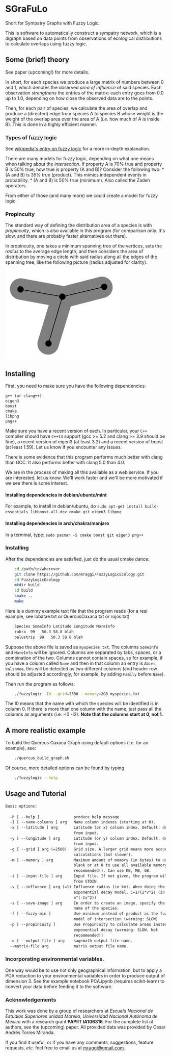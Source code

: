 # SGraFuLo

Short for Sympatry Graphs with Fuzzy Logic.

This is software to automatically construct a sympatry network, which is a digraph based on data points from observations of ecological distributions to calculate overlaps using fuzzy logic.

## Some (brief) theory
 
 See paper (upcoming!) for more details. 
 
In short, for each species we produce a large matrix of numbers between 0 and 1, which denotes the observed *area of influence* of said species. Each observation *strengthens* the entries of the matrix: each entry goes from 0.0 up to 1.0, depending on how close the observed data are to the points.
 
 Then, for each pair of species, we calculate the area of overlap and produce a (directed) edge from species A to species B whose weight is the weight of the overlap area over the area of A (*i.e.* how much of A is inside B). This is done in a highly efficient manner.

### Types of fuzzy logic

See [wikipedia's entry on fuzzy logic](https://en.wikipedia.org/wiki/Fuzzy_logic) for a more in-depth explanation.

There are many models for fuzzy logic, depending on what one means when talking about the *intersection*. If property A is 70% true and property B is 50% true, how true is property (A and B)? Consider the following two:
	* (A and B) is 35% true (product). This mimics independent events in probability.
	* (A and B) is 50% true (minimum). Also called the Zadeh operators.

From either of those (and many more) we could create a model for fuzzy logic.

### Propincuity
 The standard way of defining the distribution area of a species is with *propincuity*, which is also available in this program (for comparison only. It's slow, and there are probably faster alternatives out there). 
 
 In propincuity, one takes a minimum spanning tree of the vertices, sets the *radius* to the average edge length, and then considers the area of distribution by moving a circle with said radius along all the edges of the spanning tree, like the following picture (radius adjusted for clarity).
 
 ![Propincuity](https://github.com/mraggi/FuzzyLogicEcology/blob/master/prop.png "Propincuity")

## Installing

First, you need to make sure you have the following dependencies:
```
g++ (or clang++)
eigen3
boost
cmake
libpng
png++
```

Make sure you have a recent version of each. In particular, your `C++` compiler should have `C++14` support (gcc >= 5.2 and clang >= 3.9 should be fine), a recent version of eigen3 (at least 3.2) and a recent version of boost (at least 1.59). Let us know if you encounter any issues.

There is some evidence that this program performs much better with clang than GCC. It also performs better with clang 5.0 than 4.0.

We are in the process of making all this available as a web service. If you are interested, let us know. We'll work faster and we'll be more motivated if we see there is some interest.

#### Installing dependencies in debian/ubuntu/mint
For example, to install in debian/ubuntu, do `sudo apt-get install build-essentials libboost-all-dev cmake git eigen3 libpng`

#### Installing dependencies in arch/chakra/manjaro
In a terminal, type:
`sudo pacman -S cmake boost git eigen3 png++`

### Installing
After the dependencies are satisfied, just do the usual cmake dance:
```bash
	cd /path/to/wherever
	git clone https://github.com/mraggi/FuzzyLogicEcology.git
	cd FuzzyLogicEcology
	mkdir build
	cd build
	cmake ..
	make
```

Here is a dummy example text file that the program reads (for a real example, see lobatae.txt or QuercusOaxaca.txt or rojos.txt)
```txt
	Species SomeInfo Latitude Longitude MoreInfo
	rubra  99	50.3 58.8 blah
	palustris  99	50.3 58.8 blah
```
Suppose the above file is saved as `myspecies.txt`. The columns `SomeInfo` and `MoreInfo` will be ignored. Columns are separated by tabs, spaces, or a combination of the two. Columns cannot contain spaces, so for example, if you have a column called `Name` and then in that column an entry is `Abies balsamea`, this will be detected as two different columns (and header row should be adjusted accordingly, for example, by adding `Family` before `Name`).


Then run the program as follows:
```bash
	./fuzzylogic -I0 --grid=2500 --memory=2GB myspecies.txt
```
The I0 means that the name with which the species will be identified is in column 0. If there is more than one column with the name, just pass all the columns as arguments (i.e. -I0 -I2). **Note that the columns start at 0, not 1.**


## A more realistic example

To build the Quercus Oaxaca Graph using default options (i.e. for an example), see:
```bash
	./quercus_build_graph.sh
```

Of course, more detailed options can be found by typing
```bash
	./fuzzylogic --help
```

## Usage and Tutorial

```tex
Basic options:

  -h [ --help ]               produce help message
  -I [ --name-columns ] arg   Name column indexes (starting at 0).
  -x [ --latitude ] arg       Latitude (or x) column index. Default: deduce 
                              from input.
  -y [ --longitude ] arg      Latitude (or y) column index. Default: deduce 
                              from input.
  -g [ --grid ] arg (=2500)   Grid size. A larger grid means more accurate the 
                              calculations (but slower).
  -m [ --memory ] arg         Maximum amount of memory (in bytes) to use. Leave
                              blank or at 0 to use all available memory (not 
                              recommended!). Can use KB, MB, GB.
  -i [ --input-file ] arg     Input file. If not given, the program will read 
                              from STDIN
  -v [ --influence ] arg (=1) Influence radius (in km). When doing the 
                              exponential decay model, C=1/(2*v^2) (in 
                              e^(-Cx^2))
  -s [ --save-image ] arg     In order to create an image, specify the (exact) 
                              name of the species.
  -f [ --fuzzy-min ]          Use minimum instead of product as the fuzzy logic
                              model of intersection (warning: SLOW)
  -p [ --propincuity ]        Use Propincuity to calculate areas instead of 
                              exponential decay (warning: SLOW. Not 
                              recommended!)
  -o [ --output-file ] arg    sagemath output file name.
  --matrix-file arg           matrix output file name.
 ```
 
### Incorporating environmental variables.

One way would be to use not only geographical information, but to apply a PCA reduction to your environmental variables in order to produce output of dimension 3. See the example notebook PCA.ipynb (requires scikit-learn) to convert your data before feeding it to the software.

### Acknowledgements

This work was done by a group of researchers at *Escuela Nacional de Estudios Superiores unidad Morelia, Universidad Nacional Autónoma de México* with a research grant **PAPIIT IA106316**. For the complete list of authors, see the (upcoming) paper. All provided data was provided by César Andrés Torres Miranda.

If you find it useful, or if you have any comments, suggestions, feature requests, *etc.* feel free to email us at [mraggi@gmail.com](mailto:mraggi@gmail.com).
